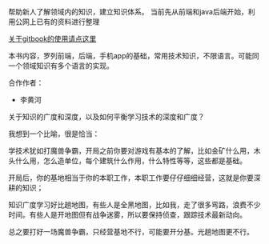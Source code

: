 帮助新人了解领域内的知识，建立知识体系。
当前先从前端和java后端开始，利用公网上已有的资料进行整理

[关于gitbook的使用请点这里](https://segmentfault.com/a/1190000004482449)

本书内容，罗列前端，后端，手机app的基础，常用技术知识，不限语言。可能同一个领域知识有多个语言的实现。

合作作者：

- 李黄河

关于知识的广度和深度，以及如何平衡学习技术的深度和广度？

我想到一个比喻，很是恰当：

学技术犹如打魔兽争霸，开局之前你要对游戏有基本的了解，比如金矿什么用，木头什么用，怎么造单位，每个建筑什么作用，什么特性等等，这些都是基础。

开局后，你的基地相当于你的本职工作，本职工作要仔仔细细经营，这就是你要深耕的知识；

知识广度学习好比趟地图，有些人是全黑地图，比如我，走了很多弯路，浪费不少时间。有些人是开地图但有战争迷雾，所以要保持侦查，跟踪技术最新动向。

总之要打好一场魔兽争霸，只经营基地不行，可能要开分基。光趟地图更不行。